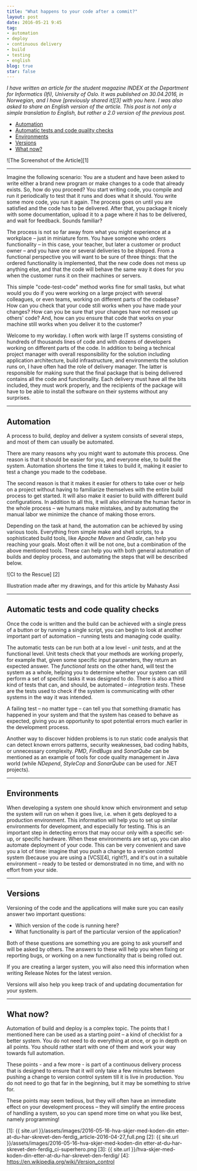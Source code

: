 ```yaml
---
title: "What happens to your code after a commit?"
layout: post
date: 2016-05-21 9:45
tag:
- automation
- deploy
- continuous delivery
- build
- testing
- english
blog: true
star: false
---
```



_I have written an article for the student magazine INDEX at the Department for Informatics (Ifi), University of Oslo. It was published on 30.04.2016, in Norwegian, and I have [previously shared it][3] with you here. I was also asked to share an English version of the article. This post is not only a simple translation to English, but rather a 2.0 version of the previous post._

- [Automation](#automation)
- [Automatic tests and code quality checks](#automatic-tests-and-code-quality-checks)
- [Environments](#environments)
- [Versions](#versions)
- [What now?](#what-now)

![The Screenshot of the Article][1]

---

Imagine the following scenario: You are a student and have been asked to write either a brand new program or make changes to a code that already exists. So, how do you proceed? You start writing code, you compile and run it periodically to test that it runs and does what it should. You write some more code, you run it again. The process goes on until you are satisfied and the code has to be delivered. After that, you package it nicely with some documentation, upload it to a page where it has to be delivered, and wait for feedback. Sounds familiar?

The process is not so far away from what you might experience at a workplace – just in miniature form. You have someone who orders functionality – in this case, your teacher, but later a customer or product owner – and you have one or several deliveries to be shipped. From a functional perspective you will want to be sure of three things: that the ordered functionality is implemented, that the new code does not mess up anything else, and that the code will behave the same way it does for you when the customer runs it on their machines or servers.

This simple "code-test-code" method works fine for small tasks, but what would you do if you were working on a large project with several colleagues, or even teams, working on different parts of the codebase? How can you check that your code still works when you have made your changes? How can you be sure that your changes have not messed up others' code? And, how can you ensure that code that works on your machine still works when you deliver it to the customer?

Welcome to my workday. I often work with large IT systems consisting of hundreds of thousands lines of code and with dozens of developers working on different parts of the code. In addition to being a technical project manager with overall responsibility for the solution including application architecture, build infrastructure, and environments the solution runs on, I have often had the role of delivery manager. The latter is responsible for making sure that the final package that is being delivered contains all the code and functionality. Each delivery must have all the bits included, they must work properly, and the recipients of the package will have to be able to install the software on their systems without any surprises.

---

## Automation

A process to build, deploy and deliver a system consists of several steps, and most of them can usually be automated. 

There are many reasons why you might want to automate this process. One reason is that it should be easier for you, and everyone else, to build the system. Automation shortens the time it takes to build it, making it easier to test a change you made to the codebase. 

The second reason is that it makes it easier for others to take over or help on a project without having to familiarize themselves with the entire build process to get started. It will also make it easier to build with different build configurations. In addition to all this, it will also eliminate the human factor in the whole process – we humans make mistakes, and by automating the manual labor we minimize the chance of making those errors.

Depending on the task at hand, the automation can be achieved by using various tools. Everything from simple make and shell scripts, to a sophisticated build tools, like _Apache Maven_ and _Gradle_, can help you reaching your goals. Most often it will be not one, but a combination of the above mentioned tools. These can help you with both general automation of builds and deploy process, and automating the steps that will be described below.

![CI to the Rescue] [2]
<figcaption class = "caption"> Illustration made after my drawings, and for this article by Mahasty Assi</figcaption>

---

## Automatic tests and code quality checks

Once the code is written and the build can be achieved with a single press of a button or by running a single script, you can begin to look at another important part of automation – running tests and managing code quality. 

The automatic tests can be run both at a low level - _unit tests_, and at the functional level. Unit tests check that your methods are working properly, for example that, given some specific input parameters, they return an expected answer. The _functional tests_ on the other hand, will test the system as a whole, helping you to determine whether your system can still perform a set of specific tasks it was designed to do. There is also a third kind of tests that can, and should, be automated – _integration tests_. These are the tests used to check if the system is communicating with other systems in the way it was intended.

A failing test – no matter type – can tell you that something dramatic has happened in your system and that the system has ceased to behave as expected, giving you an opportunity to spot potential errors much earlier in the development process.

Another way to discover hidden problems is to run static code analysis that can detect known errors patterns, security weaknesses, bad coding habits, or unnecessary complexity. _PMD_, _FindBugs_ and _SonarQube_ can be mentioned as an example of tools for code quality management in Java world (while _NDepend_, _StyleCop_ and _SonarQube_ can be used for .NET projects).

---

## Environments

When developing a system one should know which environment and setup the system will run on when it goes live, i.e. when it gets deployed to a production environment. This information will help you to set up similar environments for development, and especially for testing. This is an important step in detecting errors that may occur only with a specific set-up, or specific hardware. When these environments are set up, you can also automate deployment of your code. This can be very convenient and save you a lot of time: imagine that you push a change to a version control system (because you are using a [VCS][4], right?), and it's out in a suitable environment – ready to be tested or demonstrated in no time, and with no effort from your side.

---

## Versions

Versioning of the code and the applications will make sure you can easily answer two important questions:

* Which version of the code is running here?
* What functionality is part of the particular version of the application?

Both of these questions are something you are going to ask yourself and will be asked by others. The answers to these will help you when fixing or reporting bugs, or working on a new functionality that is being rolled out. 

If you are creating a larger system, you will also need this information when writing Release Notes for the latest version. 

Versions will also help you keep track of and updating documentation for your system.

---

## What now?

Automation of build and deploy is a complex topic. The points that I mentioned here can be used as a starting point – a kind of checklist for a better system. You do not need to do everything at once, or go in depth on all points. You should rather start with one of them and work your way towards full automation.

These points - and a few more - is part of a continuous delivery process that is designed to ensure that it will only take a few minutes between pushing a change to version control system till it is live in production. You do not need to go that far in the beginning, but it may be something to strive for. 

These points may seem tedious, but they will often have an immediate effect on your development process – they will simplify the entire process of handling a system, so you can spend more time on what you like best, namely programming!


[1]: {{ site.url }}/assets/images/2016-05-16-hva-skjer-med-koden-din etter-at-du-har-skrevet-den-ferdig_article-2016-04-27_full.png
[2]: {{ site.url }}/assets/images/2016-05-16-hva-skjer-med-koden-din etter-at-du-har-skrevet-den-ferdig_ci-superhero.png
[3]: {{ site.url }}/hva-skjer-med-koden-din-etter-at-du-har-skrevet-den-ferdig/
[4]: https://en.wikipedia.org/wiki/Version_control